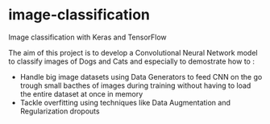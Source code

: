 # image-classification
Image classification with Keras and TensorFlow

The aim of this project is to develop a Convolutional Neural Network model to classify images of Dogs and Cats and especially to demostrate how to : 
* Handle big image datasets using Data Generators to feed CNN on the go trough small bacthes of images during training without having to load the entire dataset at once in memory 
* Tackle overfitting using techniques like Data Augmentation and Regularization dropouts
